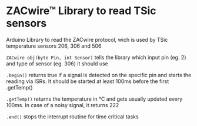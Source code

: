 # ZACwire™ Library to read TSic sensors
Arduino Library to read the ZACwire protocol, wich is used by TSic temperature sensors 206, 306 and 506

`ZACwire obj(byte Pin, int Sensor)` tells the library which input pin (eg. 2) and type of sensor (eg. 306) it should use

`.begin()` returns true if a signal is detected on the specific pin and starts the reading via ISRs. It should be started at least 100ms before the first .getTemp()

`.getTemp()` returns the temperature in °C and gets usually updated every 100ms. In case of a noisy signal, it returns 222

`.end()` stops the interrupt routine for time critical tasks
